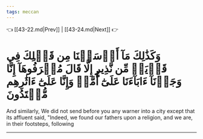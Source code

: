 ```yaml
---
tags: meccan
---
```


👈 [[43-22.md|Prev]] | [[43-24.md|Next]] 👉

# وَكَذَٰلِكَ مَآ أَرۡسَلۡنَا مِن قَبۡلِكَ فِي قَرۡيَةٖ مِّن نَّذِيرٍ إِلَّا قَالَ مُتۡرَفُوهَآ إِنَّا وَجَدۡنَآ ءَابَآءَنَا عَلَىٰٓ أُمَّةٖ وَإِنَّا عَلَىٰٓ ءَاثَٰرِهِم مُّقۡتَدُونَ

And similarly, We did not send before you any warner into a city except that its affluent said, "Indeed, we found our fathers upon a religion, and we are, in their footsteps, following

---

